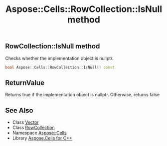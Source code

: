 ﻿---
title: Aspose::Cells::RowCollection::IsNull method
linktitle: IsNull
second_title: Aspose.Cells for C++ API Reference
description: 'Aspose::Cells::RowCollection::IsNull method. Checks whether the implementation object is nullptr in C++.'
type: docs
weight: 500
url: /cpp/aspose.cells/rowcollection/isnull/
---
## RowCollection::IsNull method


Checks whether the implementation object is nullptr.

```cpp
bool Aspose::Cells::RowCollection::IsNull() const
```


## ReturnValue

Returns true if the implementation object is nullptr. Otherwise, returns false

## See Also

* Class [Vector](../../vector/)
* Class [RowCollection](../)
* Namespace [Aspose::Cells](../../)
* Library [Aspose.Cells for C++](../../../)
